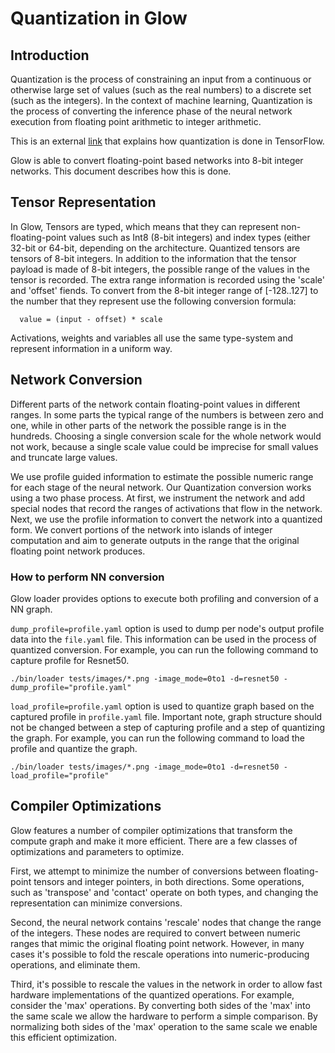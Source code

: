
# Quantization in Glow

## Introduction

Quantization is the process of constraining an input from a continuous or
otherwise large set of values (such as the real numbers) to a discrete set
(such as the integers). In the context of machine learning, Quantization is the
process of converting the inference phase of the neural network execution from
floating point arithmetic to integer arithmetic.

This is an external [link](https://www.tensorflow.org/performance/quantization)
that explains how quantization is done in TensorFlow.

Glow is able to convert floating-point based networks into 8-bit integer
networks. This document describes how this is done.

## Tensor Representation

In Glow, Tensors are typed, which means that they can represent
non-floating-point values such as Int8 (8-bit integers) and index types (either
32-bit or 64-bit, depending on the architecture. Quantized tensors are tensors
of 8-bit integers. In addition to the information that the tensor payload is
made of 8-bit integers, the possible range of the values in the tensor is
recorded. The extra range information is recorded using the 'scale' and 'offset'
fiends.  To convert from the 8-bit integer range of [-128..127] to the number
that they represent use the following conversion formula:

  ```
    value = (input - offset) * scale
  ```

Activations, weights and variables all use the same type-system and represent
information in a uniform way.

## Network Conversion

Different parts of the network contain floating-point values in different
ranges. In some parts the typical range of the numbers is between zero and one,
while in other parts of the network the possible range is in the hundreds.
Choosing a single conversion scale for the whole network would not work, because
a single scale value could be imprecise for small values and truncate large
values.

We use profile guided information to estimate the possible numeric range for
each stage of the neural network. Our Quantization conversion works using a two
phase process. At first, we instrument the network and add special nodes that
record the ranges of activations that flow in the network.  Next, we use the
profile information to convert the network into a quantized form. We convert
portions of the network into islands of integer computation and aim to generate
outputs in the range that the original floating point network produces.

### How to perform NN conversion

Glow loader provides options to execute both profiling and conversion of a NN graph.

```dump_profile=profile.yaml``` option is used to dump per node's output profile data
into the ```file.yaml``` file.
This information can be used in the process of quantized conversion.
For example, you can run the following command to capture profile for Resnet50.
```
./bin/loader tests/images/*.png -image_mode=0to1 -d=resnet50 -dump_profile="profile.yaml"
```

```load_profile=profile.yaml``` option is used to quantize graph based on the
captured profile in ```profile.yaml``` file. Important note, graph structure
should not be changed between a step of capturing profile and a step of quantizing
the graph.
For example, you can run the following command to load the profile and quantize
the graph.
```
./bin/loader tests/images/*.png -image_mode=0to1 -d=resnet50 -load_profile="profile"
```

## Compiler Optimizations

Glow features a number of compiler optimizations that transform the compute
graph and make it more efficient. There are a few classes of optimizations and
parameters to optimize.

First, we attempt to minimize the number of conversions between floating-point
tensors and integer pointers, in both directions. Some operations, such as
'transpose' and 'contact' operate on both types, and changing the representation
can minimize conversions.

Second, the neural network contains 'rescale' nodes that change the range of the
integers. These nodes are required to convert between numeric ranges that mimic
the original floating point network. However, in many cases it's possible to
fold the rescale operations into numeric-producing operations, and eliminate
them.

Third, it's possible to rescale the values in the network in order to allow fast
hardware implementations of the quantized operations. For example, consider the
'max' operations.  By converting both sides of the 'max' into the same scale we
allow the hardware to perform a simple comparison. By normalizing both sides of
the 'max' operation to the same scale we enable this efficient optimization.

